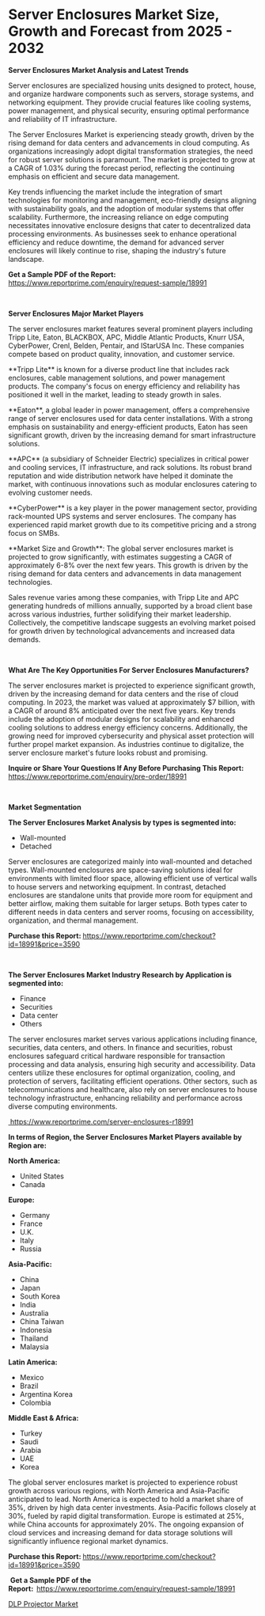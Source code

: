 <p><h1>Server Enclosures Market Size, Growth and Forecast from 2025 - 2032</h1></p><p><strong>Server Enclosures Market Analysis and Latest Trends</strong></p>
<p><p>Server enclosures are specialized housing units designed to protect, house, and organize hardware components such as servers, storage systems, and networking equipment. They provide crucial features like cooling systems, power management, and physical security, ensuring optimal performance and reliability of IT infrastructure. </p><p>The Server Enclosures Market is experiencing steady growth, driven by the rising demand for data centers and advancements in cloud computing. As organizations increasingly adopt digital transformation strategies, the need for robust server solutions is paramount. The market is projected to grow at a CAGR of 1.03% during the forecast period, reflecting the continuing emphasis on efficient and secure data management. </p><p>Key trends influencing the market include the integration of smart technologies for monitoring and management, eco-friendly designs aligning with sustainability goals, and the adoption of modular systems that offer scalability. Furthermore, the increasing reliance on edge computing necessitates innovative enclosure designs that cater to decentralized data processing environments. As businesses seek to enhance operational efficiency and reduce downtime, the demand for advanced server enclosures will likely continue to rise, shaping the industry's future landscape.</p></p>
<p><strong>Get a Sample PDF of the Report:&nbsp;</strong> <a href="https://www.reportprime.com/enquiry/request-sample/18991?utm_campaign=3282&utm_medium=2&utm_source=Github&utm_content=ia&utm_term=19032025&utm_id=server-enclosures">https://www.reportprime.com/enquiry/request-sample/18991</a></p>
<p>&nbsp;</p>
<p><strong>Server Enclosures Major Market Players</strong></p>
<p><p>The server enclosures market features several prominent players including Tripp Lite, Eaton, BLACKBOX, APC, Middle Atlantic Products, Knurr USA, CyberPower, Crenl, Belden, Pentair, and IStarUSA Inc. These companies compete based on product quality, innovation, and customer service.</p><p>**Tripp Lite** is known for a diverse product line that includes rack enclosures, cable management solutions, and power management products. The company's focus on energy efficiency and reliability has positioned it well in the market, leading to steady growth in sales.</p><p>**Eaton**, a global leader in power management, offers a comprehensive range of server enclosures used for data center installations. With a strong emphasis on sustainability and energy-efficient products, Eaton has seen significant growth, driven by the increasing demand for smart infrastructure solutions.</p><p>**APC** (a subsidiary of Schneider Electric) specializes in critical power and cooling services, IT infrastructure, and rack solutions. Its robust brand reputation and wide distribution network have helped it dominate the market, with continuous innovations such as modular enclosures catering to evolving customer needs.</p><p>**CyberPower** is a key player in the power management sector, providing rack-mounted UPS systems and server enclosures. The company has experienced rapid market growth due to its competitive pricing and a strong focus on SMBs.</p><p>**Market Size and Growth**: The global server enclosures market is projected to grow significantly, with estimates suggesting a CAGR of approximately 6-8% over the next few years. This growth is driven by the rising demand for data centers and advancements in data management technologies.</p><p>Sales revenue varies among these companies, with Tripp Lite and APC generating hundreds of millions annually, supported by a broad client base across various industries, further solidifying their market leadership. Collectively, the competitive landscape suggests an evolving market poised for growth driven by technological advancements and increased data demands.</p></p>
<p>&nbsp;</p>
<p><strong>What Are The Key Opportunities For Server Enclosures Manufacturers?</strong></p>
<p><p>The server enclosures market is projected to experience significant growth, driven by the increasing demand for data centers and the rise of cloud computing. In 2023, the market was valued at approximately $7 billion, with a CAGR of around 8% anticipated over the next five years. Key trends include the adoption of modular designs for scalability and enhanced cooling solutions to address energy efficiency concerns. Additionally, the growing need for improved cybersecurity and physical asset protection will further propel market expansion. As industries continue to digitalize, the server enclosure market's future looks robust and promising.</p></p>
<p><strong>Inquire or Share Your Questions If Any Before Purchasing This Report:</strong> <a href="https://www.reportprime.com/enquiry/pre-order/18991?utm_campaign=3282&utm_medium=2&utm_source=Github&utm_content=ia&utm_term=19032025&utm_id=server-enclosures">https://www.reportprime.com/enquiry/pre-order/18991</a></p>
<p>&nbsp;</p>
<p><strong>Market Segmentation</strong></p>
<p><strong>The Server Enclosures Market Analysis by types is segmented into:</strong></p>
<p><ul><li>Wall-mounted</li><li>Detached</li></ul></p>
<p><p>Server enclosures are categorized mainly into wall-mounted and detached types. Wall-mounted enclosures are space-saving solutions ideal for environments with limited floor space, allowing efficient use of vertical walls to house servers and networking equipment. In contrast, detached enclosures are standalone units that provide more room for equipment and better airflow, making them suitable for larger setups. Both types cater to different needs in data centers and server rooms, focusing on accessibility, organization, and thermal management.</p></p>
<p><strong>Purchase this Report:&nbsp;</strong><a href="https://www.reportprime.com/checkout?id=18991&price=3590&utm_campaign=3282&utm_medium=2&utm_source=Github&utm_content=ia&utm_term=19032025&utm_id=server-enclosures">https://www.reportprime.com/checkout?id=18991&price=3590</a></p>
<p>&nbsp;</p>
<p><strong>The Server Enclosures Market Industry Research by Application is segmented into:</strong></p>
<p><ul><li>Finance</li><li>Securities</li><li>Data center</li><li>Others</li></ul></p>
<p><p>The server enclosures market serves various applications including finance, securities, data centers, and others. In finance and securities, robust enclosures safeguard critical hardware responsible for transaction processing and data analysis, ensuring high security and accessibility. Data centers utilize these enclosures for optimal organization, cooling, and protection of servers, facilitating efficient operations. Other sectors, such as telecommunications and healthcare, also rely on server enclosures to house technology infrastructure, enhancing reliability and performance across diverse computing environments.</p></p>
<p><a href="https://www.reportprime.com/server-enclosures-r18991?utm_campaign=3282&utm_medium=2&utm_source=Github&utm_content=ia&utm_term=19032025&utm_id=server-enclosures">&nbsp;https://www.reportprime.com/server-enclosures-r18991</a></p>
<p><strong>In terms of Region, the Server Enclosures Market Players available by Region are:</strong></p>
<p>
    <p> <strong> North America: </strong>
        <ul>
            <li>United States</li>
            <li>Canada</li>
        </ul>
        </p> 
    <p> <strong> Europe: </strong>
        <ul>
            <li>Germany</li>
            <li>France</li>
            <li>U.K.</li>
            <li>Italy</li>
            <li>Russia</li>
        </ul>
        </p> 
    <p> <strong> Asia-Pacific: </strong>
        <ul>
            <li>China</li>
            <li>Japan</li>
            <li>South Korea</li>
            <li>India</li>
            <li>Australia</li>
            <li>China Taiwan</li>
            <li>Indonesia</li>
            <li>Thailand</li>
            <li>Malaysia</li>
        </ul>
        </p> 
    <p> <strong> Latin America: </strong>
        <ul>
            <li>Mexico</li>
            <li>Brazil</li>
            <li>Argentina Korea</li>
            <li>Colombia</li>
        </ul>
        </p> 
    <p> <strong> Middle East & Africa: </strong>
        <ul>
            <li>Turkey</li>
            <li>Saudi</li>
            <li>Arabia</li>
            <li>UAE</li>
            <li>Korea</li>
        </ul>
    </p>
    </p>
<p><p>The global server enclosures market is projected to experience robust growth across various regions, with North America and Asia-Pacific anticipated to lead. North America is expected to hold a market share of 35%, driven by high data center investments. Asia-Pacific follows closely at 30%, fueled by rapid digital transformation. Europe is estimated at 25%, while China accounts for approximately 20%. The ongoing expansion of cloud services and increasing demand for data storage solutions will significantly influence regional market dynamics.</p></p>
<p><strong>Purchase this Report: </strong><a href="https://www.reportprime.com/checkout?id=18991&price=3590&utm_campaign=3282&utm_medium=2&utm_source=Github&utm_content=ia&utm_term=19032025&utm_id=server-enclosures">https://www.reportprime.com/checkout?id=18991&price=3590</a></p>
<p>&nbsp;<strong>Get a Sample PDF of the Report:&nbsp;&nbsp;</strong><a href="https://www.reportprime.com/enquiry/request-sample/18991?utm_campaign=3282&utm_medium=2&utm_source=Github&utm_content=ia&utm_term=19032025&utm_id=server-enclosures">https://www.reportprime.com/enquiry/request-sample/18991</a></p>
<p><strong></strong></p>
<p><p><a href="https://github.com/casalalimo40/Market-Research-Report-List-1/blob/main/dlp-projector-market.md?utm_campaign=3282&utm_medium=2&utm_source=Github&utm_content=ia&utm_term=19032025&utm_id=server-enclosures">DLP Projector Market</a></p></p>